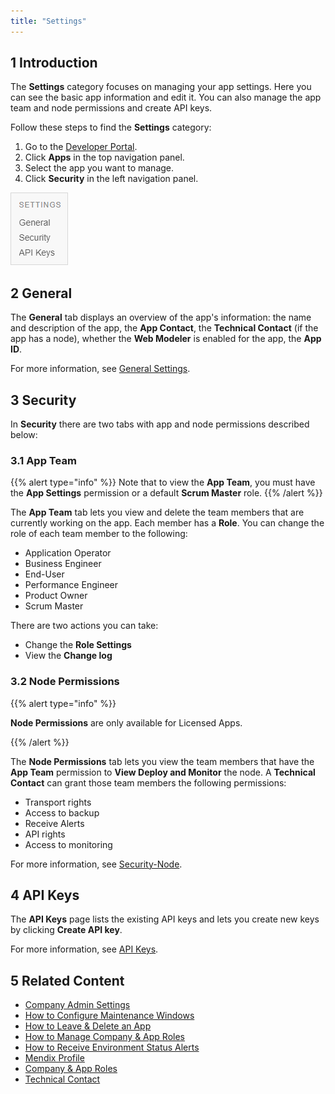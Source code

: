 ```yaml
---
title: "Settings"
---
```


## 1 Introduction

The **Settings** category focuses on managing your app settings. Here you can see the basic app information and edit it. You can also manage the app team and node permissions and create API keys.

Follow these steps to find the **Settings** category:

1.  Go to the [Developer Portal](http://home.mendix.com).
2.  Click **Apps** in the top navigation panel.
4.  Select the app you want to manage.
5.  Click **Security** in the left navigation panel.

  ![](attachments/settings.png)

## 2 General

The **General** tab displays an overview of the app's information: the name and description of the app, the **App Contact**, the **Technical Contact** (if the app has a node), whether the **Web Modeler** is enabled for the app, the **App ID**.

For more information, see [General Settings](general-settings).

## 3 Security

In **Security** there are two tabs with app and node permissions described below:

### 3.1 App Team

{{% alert type="info" %}}
Note that to view the **App Team**, you must have the **App Settings** permission or a default **Scrum Master** role.
{{% /alert %}}

The **App Team** tab lets you view and delete the team members that are currently working on the app. Each member has a **Role**. You can change the role of each team member to the following:

* Application Operator
* Business Engineer
* End-User
* Performance Engineer
* Product Owner
* Scrum Master

There are two actions you can take:

*   Change the **Role Settings**
*   View the **Change log**

### 3.2 Node Permissions

{{% alert type="info" %}}

**Node Permissions** are only available for Licensed Apps.

{{% /alert %}}

The **Node Permissions** tab lets you view the team members that have the **App Team** permission to **View Deploy and Monitor** the node. A **Technical Contact** can grant those team members the following permissions:

* Transport rights
* Access to backup
* Receive Alerts
* API rights
* Access to monitoring

For more information, see [Security-Node](/developerportal/settings/node-permissions).

## 4 API Keys

The **API Keys** page lists the existing API keys and lets you create new keys by clicking **Create API key**.

For more information, see [API Keys](/developerportal/settings/api-key).

## 5 Related Content

* [Company Admin Settings](/developerportal/company-app-roles/companyadmin-settings)
* [How to Configure Maintenance Windows](/developerportal/deploy/maintenance-windows)
* [How to Leave & Delete an App](../company-app-roles/deactivate-activate-app)
* [How to Manage Company & App Roles](../company-app-roles/manage-roles)
* [How to Receive Environment Status Alerts](developerportal/howto/receive-alerts)
* [Mendix Profile](../mendix-profile/index)
* [Company & App Roles](../company-app-roles/index)
* [Technical Contact](../company-app-roles/technical-contact)
